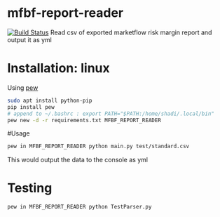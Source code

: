 # mfbf-report-reader
[![Build Status](https://travis-ci.org/shadiakiki1986/mfbf-report-reader.svg?branch=master)](https://travis-ci.org/shadiakiki1986/mfbf-report-reader)
Read csv of exported marketflow risk margin report and output it as yml

# Installation: linux
Using [pew](https://github.com/berdario/pew)
```bash
sudo apt install python-pip
pip install pew
# append to ~/.bashrc : export PATH="$PATH:/home/shadi/.local/bin"
pew new -d -r requirements.txt MFBF_REPORT_READER
```

#Usage
```bash
pew in MFBF_REPORT_READER python main.py test/standard.csv
```
This would output the data to the console as yml

# Testing
```bash
pew in MFBF_REPORT_READER python TestParser.py
```

